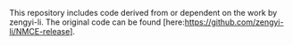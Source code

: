 This repository includes code derived from or dependent on the work by zengyi-li. The original code can be found [here:https://github.com/zengyi-li/NMCE-release].
